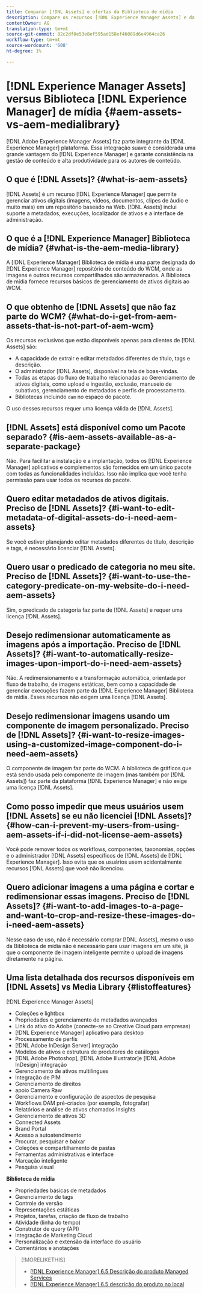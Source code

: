 ```yaml
---
title: Comparar [!DNL Assets] e ofertas da Biblioteca de mídia
description: Compare os recursos [!DNL Experience Manager Assets] e da Biblioteca de mídia e conheça as diferenças.
contentOwner: AG
translation-type: tm+mt
source-git-commit: 82c2df0e53e8ef595ad158ef46089d6e4964ca26
workflow-type: tm+mt
source-wordcount: '608'
ht-degree: 1%

---
```



# [!DNL Experience Manager Assets] versus Biblioteca  [!DNL Experience Manager] de mídia  {#aem-assets-vs-aem-medialibrary}

[!DNL Adobe Experience Manager Assets] faz parte integrante da  [!DNL Experience Manager] plataforma. Essa integração suave é considerada uma grande vantagem do [!DNL Experience Manager] e garante consistência na gestão de conteúdo e alta produtividade para os autores de conteúdo.

## O que é [!DNL Assets]? {#what-is-aem-assets}

[!DNL Assets] é um recurso  [!DNL Experience Manager] que permite gerenciar ativos digitais (imagens, vídeos, documentos, clipes de áudio e muito mais) em um repositório baseado na Web. [!DNL Assets] inclui suporte a metadados, execuções, localizador de ativos e a interface de administração.

## O que é a [!DNL Experience Manager] Biblioteca de mídia? {#what-is-the-aem-media-library}

A [!DNL Experience Manager] Biblioteca de mídia é uma parte designada do [!DNL Experience Manager] repositório de conteúdo do WCM, onde as imagens e outros recursos compartilhados são armazenados. A Biblioteca de mídia fornece recursos básicos de gerenciamento de ativos digitais ao WCM.

## O que obtenho de [!DNL Assets] que não faz parte do WCM? {#what-do-i-get-from-aem-assets-that-is-not-part-of-aem-wcm}

Os recursos exclusivos que estão disponíveis apenas para clientes de [!DNL Assets] são:

* A capacidade de extrair e editar metadados diferentes de título, tags e descrição.
* O administrador [!DNL Assets], disponível na tela de boas-vindas.
* Todas as etapas do fluxo de trabalho relacionadas ao Gerenciamento de ativos digitais, como upload e ingestão, exclusão, manuseio de subativos, gerenciamento de metadados e perfis de processamento.
* Bibliotecas incluindo `dam` no espaço do pacote.

O uso desses recursos requer uma licença válida de [!DNL Assets].

## [!DNL Assets] está disponível como um Pacote separado? {#is-aem-assets-available-as-a-separate-package}

Não. Para facilitar a instalação e a implantação, todos os [!DNL Experience Manager] aplicativos e complementos são fornecidos em um único pacote com todas as funcionalidades incluídas. Isso não implica que você tenha permissão para usar todos os recursos do pacote.

## Quero editar metadados de ativos digitais. Preciso de [!DNL Assets]? {#i-want-to-edit-metadata-of-digital-assets-do-i-need-aem-assets}

Se você estiver planejando editar metadados diferentes de título, descrição e tags, é necessário licenciar [!DNL Assets].

## Quero usar o predicado de categoria no meu site. Preciso de [!DNL Assets]? {#i-want-to-use-the-category-predicate-on-my-website-do-i-need-aem-assets}

Sim, o predicado de categoria faz parte de [!DNL Assets] e requer uma licença [!DNL Assets].

## Desejo redimensionar automaticamente as imagens após a importação. Preciso de [!DNL Assets]? {#i-want-to-automatically-resize-images-upon-import-do-i-need-aem-assets}

Não. A redimensionamento e a transformação automática, orientada por fluxo de trabalho, de imagens estáticas, bem como a capacidade de gerenciar execuções fazem parte da [!DNL Experience Manager] Biblioteca de mídia. Esses recursos não exigem uma licença [!DNL Assets].

## Desejo redimensionar imagens usando um componente de imagem personalizado. Preciso de [!DNL Assets]? {#i-want-to-resize-images-using-a-customized-image-component-do-i-need-aem-assets}

O componente de imagem faz parte do WCM. A biblioteca de gráficos que está sendo usada pelo componente de imagem (mas também por [!DNL Assets]) faz parte da plataforma [!DNL Experience Manager] e não exige uma licença [!DNL Assets].

## Como posso impedir que meus usuários usem [!DNL Assets] se eu não licenciei [!DNL Assets]? {#how-can-i-prevent-my-users-from-using-aem-assets-if-i-did-not-license-aem-assets}

Você pode remover todos os workflows, componentes, taxonomias, opções e o administrador [!DNL Assets] específicos de [!DNL Assets] de [!DNL Experience Manager]. Isso evita que os usuários usem acidentalmente recursos [!DNL Assets] que você não licenciou.

## Quero adicionar imagens a uma página e cortar e redimensionar essas imagens. Preciso de [!DNL Assets]? {#i-want-to-add-images-to-a-page-and-want-to-crop-and-resize-these-images-do-i-need-aem-assets}

Nesse caso de uso, não é necessário comprar [!DNL Assets], mesmo o uso da Biblioteca de mídia não é necessário para usar imagens em um site, já que o componente de imagem inteligente permite o upload de imagens diretamente na página.

## Uma lista detalhada dos recursos disponíveis em [!DNL Assets] vs Media Library {#listoffeatures}

[!DNL Experience Manager Assets]

* Coleções e lightbox
* Propriedades e gerenciamento de metadados avançados
* Link do ativo do Adobe (conecte-se ao Creative Cloud para empresas)
* [!DNL Experience Manager] aplicativo para desktop
* Processamento de perfis
* [!DNL Adobe InDesign Server] integração
* Modelos de ativos e estrutura de produtores de catálogos
* [!DNL Adobe Photoshop],  [!DNL Adobe Illustrator]e  [!DNL Adobe InDesign] integração
* Gerenciamento de ativos multilíngues
* Integração de PIM
* Gerenciamento de direitos
* apoio Camera Raw
* Gerenciamento e configuração de aspectos de pesquisa
* Workflows DAM pré-criados (por exemplo, fotografar)
* Relatórios e análise de ativos chamados Insights
* Gerenciamento de ativos 3D
* Connected Assets
* Brand Portal
* Acesso a autoatendimento
* Procurar, pesquisar e baixar
* Coleções e compartilhamento de pastas
* Ferramentas administrativas e interface
* Marcação inteligente
* Pesquisa visual

**Biblioteca de mídia**

* Propriedades básicas de metadados
* Gerenciamento de tags
* Controle de versão
* Representações estáticas
* Projetos, tarefas, criação de fluxo de trabalho
* Atividade (linha do tempo)
* Construtor de query (API)
* integração de Marketing Cloud
* Personalização e extensão da interface do usuário
* Comentários e anotações

>[!MORELIKETHIS]
>
>* [[!DNL Experience Manager] 6.5 Descrição do produto Managed Services](https://helpx.adobe.com/legal/product-descriptions/adobe-experience-manager-managed-services.html)
>* [[!DNL Experience Manager] 6.5 descrição do produto no local](https://helpx.adobe.com/legal/product-descriptions/adobe-experience-manager-on-premise.html)

